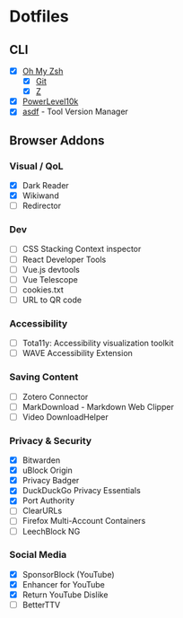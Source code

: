 # Dotfiles
## CLI
- [x] [Oh My Zsh](https://github.com/ohmyzsh/ohmyzsh)
  - [x] [Git](https://github.com/ohmyzsh/ohmyzsh/tree/master/plugins/git)
  - [x] [Z](https://github.com/ohmyzsh/ohmyzsh/tree/master/plugins/z)
- [x] [PowerLevel10k](https://github.com/romkatv/powerlevel10k) 
- [x] [asdf](https://asdf-vm.com/guide/getting-started.html) - Tool Version Manager
## Browser Addons
### Visual / QoL
- [x] Dark Reader
- [x] Wikiwand
- [ ] Redirector
### Dev

- [ ] CSS Stacking Context inspector
- [ ] React Developer Tools
- [ ] Vue.js devtools
- [ ] Vue Telescope
- [ ] cookies.txt
- [ ] URL to QR code

### Accessibility
- [ ] Tota11y: Accessibility visualization toolkit
- [ ] WAVE Accessibility Extension 
### Saving Content
- [ ] Zotero Connector
- [ ] MarkDownload - Markdown Web Clipper
- [ ] Video DownloadHelper

### Privacy & Security
- [x] Bitwarden
- [x] uBlock Origin
- [x] Privacy Badger
- [x] DuckDuckGo Privacy Essentials
- [x] Port Authority
- [ ] ClearURLs
- [ ] Firefox Multi-Account Containers
- [ ] LeechBlock NG
### Social Media
- [x] SponsorBlock (YouTube)
- [x] Enhancer for YouTube
- [x] Return YouTube Dislike
- [ ] BetterTTV
